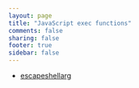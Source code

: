 ```yaml
---
layout: page
title: "JavaScript exec functions"
comments: false
sharing: false
footer: true
sidebar: false
---
```

<!-- Generated by Rakefile:build -->

 - [escapeshellarg](/functions/escapeshellarg)
